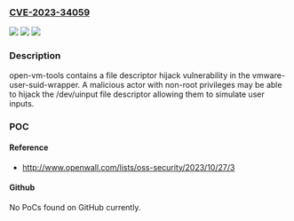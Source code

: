 ### [CVE-2023-34059](https://cve.mitre.org/cgi-bin/cvename.cgi?name=CVE-2023-34059)
![](https://img.shields.io/static/v1?label=Product&message=open-vm-tools&color=blue)
![](https://img.shields.io/static/v1?label=Version&message=11.0.0%3C%3D%2012.3.0%20&color=brighgreen)
![](https://img.shields.io/static/v1?label=Vulnerability&message=File%20descriptor%20hijack%20vulnerability&color=brighgreen)

### Description

open-vm-tools contains a file descriptor hijack vulnerability in the vmware-user-suid-wrapper. A malicious actor with non-root privileges may be able to hijack the /dev/uinput file descriptor allowing them to simulate user inputs.

### POC

#### Reference
- http://www.openwall.com/lists/oss-security/2023/10/27/3

#### Github
No PoCs found on GitHub currently.

